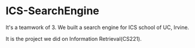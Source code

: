 # ICS-SearchEngine
It's a teamwork of 3. We built a search engine for ICS school of UC, Irvine.

It is the project we did on Information Retrieval(CS221).
